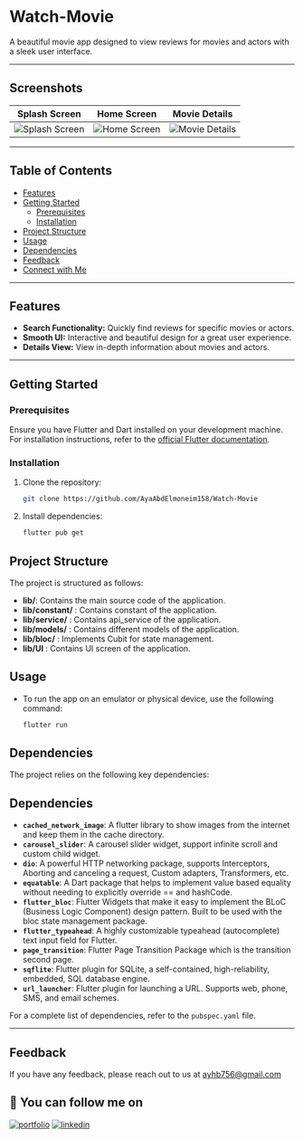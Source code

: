 # Watch-Movie

A beautiful movie app designed to view reviews for movies and actors with a sleek user interface.

---

## Screenshots

Splash Screen             |  Home Screen             | Movie Details
:-------------------------:|:-------------------------:|:-------------------------:
![Splash Screen](https://user-images.githubusercontent.com/91211054/136472351-3ebd8db9-02fa-4fa9-95c1-46c30467e82b.jpeg) | ![Home Screen](https://user-images.githubusercontent.com/91211054/136472369-a2673b52-9c4d-475f-9861-d55d81f97a15.jpeg) | ![Movie Details](https://user-images.githubusercontent.com/91211054/136472409-930db098-513b-403e-85da-f4814c7e6479.jpeg)

---

## Table of Contents

- [Features](#features)
- [Getting Started](#getting-started)
   - [Prerequisites](#prerequisites)
   - [Installation](#installation)
- [Project Structure](#project-structure)
- [Usage](#usage)
- [Dependencies](#dependencies)
- [Feedback](#feedback)
- [Connect with Me](#connect-with-me)

---

## Features

- **Search Functionality:** Quickly find reviews for specific movies or actors.
- **Smooth UI:** Interactive and beautiful design for a great user experience.
- **Details View:** View in-depth information about movies and actors.

---

## Getting Started

### Prerequisites

Ensure you have Flutter and Dart installed on your development machine. For installation instructions, refer to the [official Flutter documentation](https://flutter.dev/docs/get-started/install).

### Installation

1. Clone the repository:

   ```bash
   git clone https://github.com/AyaAbdElmoneim158/Watch-Movie

2. Install dependencies:
    ```bash
   flutter pub get
    
## Project Structure

The project is structured as follows:

- **lib/**: Contains the main source code of the application.
- **lib/constant/** : Contains constant of the application.
- **lib/service/** : Contains api_service of the application.
- **lib/models/** :  Contains different models of the application.
- **lib/bloc/** : Implements Cubit for state management.
- **lib/UI** : Contains UI screen of the application. 
  
## Usage
- To run the app on an emulator or physical device, use the following command:

   ```bash
   flutter run
## Dependencies
The project relies on the following key dependencies:

## Dependencies
- **`cached_network_image`**: A flutter library to show images from the internet and keep them in the cache directory.
- **`carousel_slider`**: A carousel slider widget, support infinite scroll and custom child widget.
- **`dio`**: A powerful HTTP networking package, supports Interceptors, Aborting and canceling a request, Custom adapters, Transformers, etc.
- **`equatable`**: A Dart package that helps to implement value based equality without needing to explicitly override == and hashCode.
- **`flutter_bloc`**: Flutter Widgets that make it easy to implement the BLoC (Business Logic Component) design pattern. Built to be used with the bloc state management package.
- **`flutter_typeahead`**: A highly customizable typeahead (autocomplete) text input field for Flutter. 
- **`page_transition`**:  Flutter Page Transition Package which is the transition second page.
- **`sqflite`**: Flutter plugin for SQLite, a self-contained, high-reliability, embedded, SQL database engine.
- **`url_launcher`**: Flutter plugin for launching a URL. Supports web, phone, SMS, and email schemes.
  
For a complete list of dependencies, refer to the `pubspec.yaml` file.
****************************************************************************************************************************

## Feedback

If you have any feedback, please reach out to us at ayhb756@gmail.com

## 🔗 You can follow me on 

[![portfolio](https://img.shields.io/badge/GitHub-100000?style=for-the-badge&logo=github&logoColor=white)](https://github.com/AyaAbdElmoneim158)
[![linkedin](https://img.shields.io/badge/linkedin-0A66C2?style=for-the-badge&logo=linkedin&logoColor=white)](https://www.linkedin.com/in/aya-abdelmoneim/)

